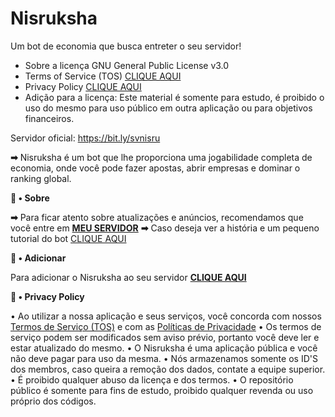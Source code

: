 # Nisruksha
 Um bot de economia que busca entreter o seu servidor!
 - Sobre a licença GNU General Public License v3.0
 - Terms of Service (TOS) [CLIQUE AQUI](https://github.com/Eman134/Nisruksha-Bot/blob/master/TOS.md)
 - Privacy Policy [CLIQUE AQUI](https://github.com/Eman134/Nisruksha-Bot/blob/master/PRIVACY.md)
 - Adição para a licença: Este material é somente para estudo, é proibido o uso do mesmo para uso público em outra aplicação ou para objetivos financeiros.

Servidor oficial: https://bit.ly/svnisru

**➡** Nisruksha é um bot que lhe proporciona uma jogabilidade completa de economia, onde você pode fazer apostas, abrir empresas e dominar o ranking global.

**💭 • Sobre**

**➡** Para ficar atento sobre atualizações e anúncios, recomendamos que você entre em [**MEU SERVIDOR**]()
**➡** Caso deseja ver a história e um pequeno tutorial do bot [CLIQUE AQUI](https://eman134.github.io/nisruksha)

**📩 • Adicionar**

Para adicionar o Nisruksha ao seu servidor [**CLIQUE AQUI**](https://discord.com/oauth2/authorize?client_id=763815343507505183&scope=bot&permissions=388160)

**📑 • Privacy Policy**

• Ao utilizar a nossa aplicação e seus serviços, você concorda com nossos [Termos de Serviço (TOS)](https://github.com/Eman134/Nisruksha-Bot/blob/master/TOS.md) e com as [Políticas de Privacidade](https://github.com/Eman134/Nisruksha-Bot/blob/master/PRIVACY.md)
• Os termos de serviço podem ser modificados sem aviso prévio, portanto você deve ler e estar atualizado do mesmo.
• O Nisruksha é uma aplicação pública e você não deve pagar para uso da mesma.
• Nós armazenamos somente os ID'S dos membros, caso queira a remoção dos dados, contate a equipe superior.
• É proibido qualquer abuso da licença e dos termos.
• O repositório público é somente para fins de estudo, proibido qualquer revenda ou uso próprio dos códigos.